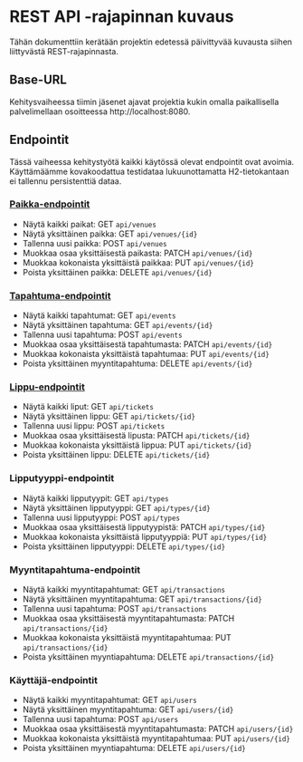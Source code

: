 # REST API -rajapinnan kuvaus

Tähän dokumenttiin kerätään projektin edetessä päivittyvää kuvausta siihen liittyvästä REST-rajapinnasta.

## Base-URL
Kehitysvaiheessa tiimin jäsenet ajavat projektia kukin omalla paikallisella palvelimellaan osoitteessa http://localhost:8080. 

## Endpointit
Tässä vaiheessa kehitystyötä kaikki käytössä olevat endpointit ovat avoimia. Käyttämäämme kovakoodattua testidataa lukuunottamatta H2-tietokantaan ei tallennu persistenttiä dataa.

### [Paikka-endpointit](paikat.md)
* Näytä kaikki paikat: GET `api/venues`
* Näytä yksittäinen paikka: GET `api/venues/{id}`
* Tallenna uusi paikka: POST `api/venues`
* Muokkaa osaa yksittäisestä paikasta: PATCH `api/venues/{id}`
* Muokkaa kokonaista yksittäistä paikkaa: PUT `api/venues/{id}`
* Poista yksittäinen paikka: DELETE `api/venues/{id}`

### [Tapahtuma-endpointit](tapahumat.md)
* Näytä kaikki tapahtumat: GET `api/events`
* Näytä yksittäinen tapahtuma: GET `api/events/{id}`
* Tallenna uusi tapahtuma: POST `api/events`
* Muokkaa osaa yksittäisestä tapahtumasta: PATCH `api/events/{id}`
* Muokkaa kokonaista yksittäistä tapahtumaa: PUT `api/events/{id}`
* Poista yksittäinen myyntitapahtuma: DELETE `api/events/{id}`

### [Lippu-endpointit](liput.md)
* Näytä kaikki liput: GET `api/tickets`
* Näytä yksittäinen lippu: GET `api/tickets/{id}`
* Tallenna uusi lippu: POST `api/tickets`
* Muokkaa osaa yksittäisestä lipusta: PATCH `api/tickets/{id}`
* Muokkaa kokonaista yksittäistä lippua: PUT `api/tickets/{id}`
* Poista yksittäinen lippu: DELETE `api/tickets/{id}`

### Lipputyyppi-endpointit
* Näytä kaikki lipputyypit: GET `api/types`
* Näytä yksittäinen lipputyyppi: GET `api/types/{id}`
* Tallenna uusi lipputyyppi: POST `api/types`
* Muokkaa osaa yksittäisestä lipputyypistä: PATCH `api/types/{id}`
* Muokkaa kokonaista yksittäistä lipputyyppiä: PUT `api/types/{id}`
* Poista yksittäinen lipputyyppi: DELETE `api/types/{id}`

### Myyntitapahtuma-endpointit
* Näytä kaikki myyntitapahtumat: GET `api/transactions`
* Näytä yksittäinen myyntitapahtuma: GET `api/transactions/{id}`
* Tallenna uusi tapahtuma: POST `api/transactions`
* Muokkaa osaa yksittäisestä myyntitapahtumasta: PATCH `api/transactions/{id}`
* Muokkaa kokonaista yksittäistä myyntitapahtumaa: PUT `api/transactions/{id}`
* Poista yksittäinen myyntiapahtuma: DELETE `api/transactions/{id}`

### Käyttäjä-endpointit
* Näytä kaikki myyntitapahtumat: GET `api/users`
* Näytä yksittäinen myyntitapahtuma: GET `api/users/{id}`
* Tallenna uusi tapahtuma: POST `api/users`
* Muokkaa osaa yksittäisestä myyntitapahtumasta: PATCH `api/users/{id}`
* Muokkaa kokonaista yksittäistä myyntitapahtumaa: PUT `api/users/{id}`
* Poista yksittäinen myyntiapahtuma: DELETE `api/users/{id}`


